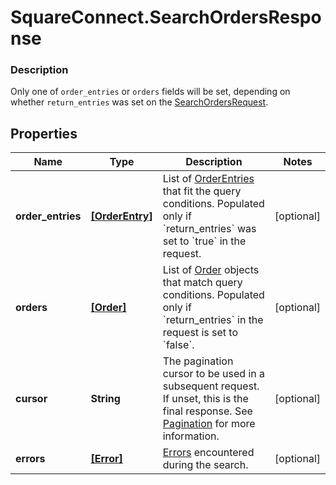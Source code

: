 # SquareConnect.SearchOrdersResponse

### Description

Only one of `order_entries` or `orders` fields will be set, depending on whether `return_entries` was set on the [SearchOrdersRequest](#type-searchorderrequest).

## Properties
Name | Type | Description | Notes
------------ | ------------- | ------------- | -------------
**order_entries** | [**[OrderEntry]**](OrderEntry.md) | List of [OrderEntries](#type-orderentry) that fit the query conditions. Populated only if &#x60;return_entries&#x60; was set to &#x60;true&#x60; in the request. | [optional] 
**orders** | [**[Order]**](Order.md) | List of [Order](#type-order) objects that match query conditions. Populated only if &#x60;return_entries&#x60; in the request is set to &#x60;false&#x60;. | [optional] 
**cursor** | **String** | The pagination cursor to be used in a subsequent request. If unset, this is the final response. See [Pagination](/basics/api101/pagination) for more information. | [optional] 
**errors** | [**[Error]**](Error.md) | [Errors](#type-error) encountered during the search. | [optional] 


